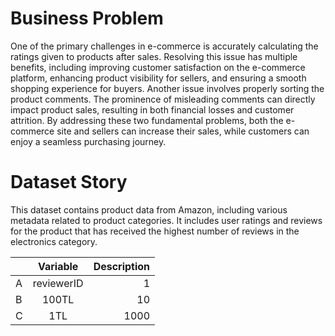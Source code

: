 #  Business Problem

One of the primary challenges in e-commerce is accurately calculating the ratings given to products after sales. Resolving this issue has multiple benefits, including improving customer satisfaction on the e-commerce platform, enhancing product visibility for sellers, and ensuring a smooth shopping experience for buyers. Another issue involves properly sorting the product comments. The prominence of misleading comments can directly impact product sales, resulting in both financial losses and customer attrition. By addressing these two fundamental problems, both the e-commerce site and sellers can increase their sales, while customers can enjoy a seamless purchasing journey.


#  Dataset Story

This dataset contains product data from Amazon, including various metadata related to product categories. It includes user ratings and reviews for the product that has received the highest number of reviews in the electronics category. 


|   | Variable   | Description  |
| --|:-------:| -----:|
| A | reviewerID  | 1     |
| B | 100TL   | 10    |
| C | 1TL     | 1000  |

